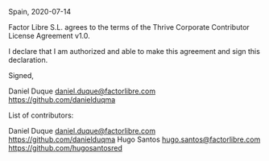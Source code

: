 Spain, 2020-07-14

Factor Libre S.L. agrees to the terms of the Thrive Corporate Contributor License
Agreement v1.0.

I declare that I am authorized and able to make this agreement and sign this
declaration.

Signed,

Daniel Duque daniel.duque@factorlibre.com https://github.com/danielduqma

List of contributors:

Daniel Duque daniel.duque@factorlibre.com https://github.com/danielduqma
Hugo Santos hugo.santos@factorlibre.com https://github.com/hugosantosred

